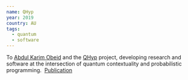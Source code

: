 ```yaml
---
name: QHyp
year: 2019
country: AU
tags:
  - quantum
  - software
---
```

To [Abdul Karim Obeid](https://www.linkedin.com/in/abdulko/) and the [QHyp](https://qhyp.info/) project, developing research and software at the intersection of quantum contextuality and probabilistic programming.  [Publication](https://journals.plos.org/plosone/article?id=10.1371/journal.pone.0208555)
